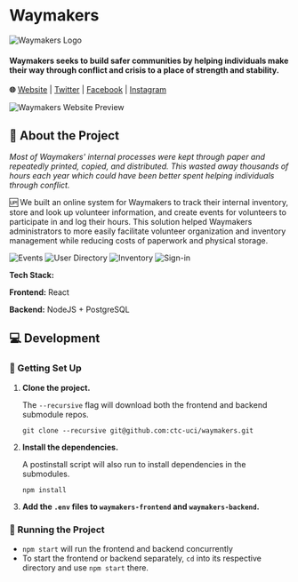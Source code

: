 
# Waymakers
![Waymakers Logo](https://media-exp1.licdn.com/dms/image/C4E1BAQFYOCQ-2SCftw/company-background_10000/0/1521837604390?e=2159024400&v=beta&t=1JHqCVw9FztoFSgZ8YC2AHKpCjSl4z_yCOTyqSuAFn0)
#### Waymakers seeks to build safer communities by helping individuals make their way through conflict and crisis to a place of strength and stability.

**🌐** [Website](https://waymakersoc.org) | [Twitter](https://twitter.com/WaymakersOC) | [Facebook](https://www.facebook.com/WaymakersOC/) | [Instagram](https://www.instagram.com/WaymakersOC)


![Waymakers Website Preview](https://i.imgur.com/BNwFMsO.png)


## 🔎 About the Project

*Most of Waymakers' internal processes were kept through paper and repeatedly printed, copied, and distributed. This wasted away thousands of hours each year which could have been better spent helping individuals through conflict.*


🆙 We built an online system for Waymakers to track their internal inventory, store and look up volunteer information, and create events for volunteers to participate in and log their hours. This solution helped Waymakers administrators to more easily facilitate volunteer organization and inventory management while reducing costs of paperwork and physical storage.

![Events](https://lh3.googleusercontent.com/GCa_eprzkizmtgWzGC0aOKYkf2d2vQgmEXXKvRORKu8bSnAbiVZUsK5sM3O2C59Khxihl5ByrEZ-cKjkEE1Z=w1343-h1283)
![User Directory](https://lh3.googleusercontent.com/wnztl915lHbvABXD-qOzQL031CUdAYm_gJQFxFsN2tJO_t77AaFvXFq5nsDVrDX3J93nJnCD4EYxqFL0DbKU=w1343-h1283)
![Inventory](https://lh6.googleusercontent.com/hiyPIwBGmRFAPn6lU0gDKF5RvcdGTkRRqLul4TfyCX2WZFBxXQtw6wdSicGeOoBSq2z5es7gDLwi5sXkwWCT=w1343-h1283)
![Sign-in](https://lh3.googleusercontent.com/_G8LH1cULT0xXf93f-fiJlv-tx9cNeE04pExFxPiAN9aaXOkGewZ8nDfXCLFFi5dx3ItxcDIM1F0ooT22L8a=w1343-h1283)

**Tech Stack:**

**Frontend:** React

**Backend:** NodeJS + PostgreSQL


## 💻 Development 

### 🔨 Getting Set Up

1. **Clone the project.**
	
	The `--recursive` flag will download both the frontend and backend submodule repos.
	
	`git clone --recursive git@github.com:ctc-uci/waymakers.git`

2. **Install the dependencies.**

	A postinstall script will also run to install dependencies in the submodules.

	`npm install`
	
3. **Add the `.env` files to `waymakers-frontend` and `waymakers-backend`.**


### 💨 Running the Project

- `npm start` will run the frontend and backend concurrently
- To start the frontend or backend separately, `cd` into its respective directory and use `npm start` there.
